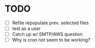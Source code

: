 TODO
====

- [ ] Refile repopulate prev. selected files
- [ ] test as a user
- [ ] Catch up w/ SMTP/AWS question
- [ ] Why is cron not seem to be working?
